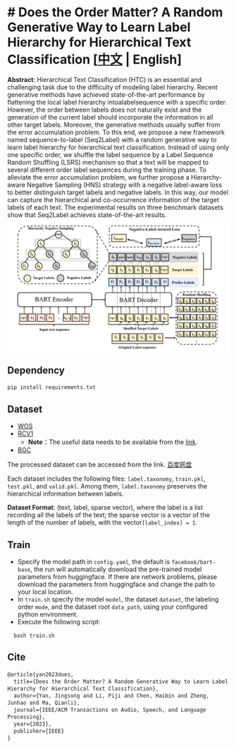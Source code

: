 # # Does the Order Matter? A Random Generative Way to Learn Label Hierarchy for Hierarchical Text Classification [[中文](./README.md) | English]

**Abstract**: Hierarchical Text Classification (HTC) is an essential and challenging task due to the difficulty of
modeling label hierarchy. Recent generative methods have achieved state-of-the-art performance by flattening the local
label hierarchy intoalabelsequence with a specific order. However, the order between labels does not naturally exist and
the generation of the current label should incorporate the information in all other target labels. Moreover, the
generative methods usually suffer from the error accumulation problem. To this end, we propose a new framework named
sequence-to-label (Seq2Label) with a random generative way to learn label hierarchy for hierarchical text
classification. Instead of using only one specific order, we shuffle the label sequence by a Label Sequence Random
Shuffling (LSRS) mechanism so that a text will be mapped to several different order label sequences during the training
phase. To alleviate the error accumulation problem, we further propose a Hierarchy-aware Negative Sampling (HNS)
strategy with a negative label-aware loss to better distinguish target labels and negative labels. In this way, our
model can capture the hierarchical and co-occurrence information of the target labels of each text. The experimental
results on three benchmark datasets show that Seq2Label achieves state-of-the-art results.
<img src="./images/seq2label.png" align='center'> </div>

## Dependency

```
pip install requirements.txt
```

## Dataset

- [WOS](https://github.com/kk7nc/HDLTex)
- [RCV1](http://www.ai.mit.edu/projects/jmlr/papers/volume5/lewis04a/lyrl2004_rcv1v2_README.htm)
    - **Note**：The useful data needs to be available from the [link](https://trec.nist.gov/data/reuters/reuters.html).
- [BGC](https://www.inf.uni-hamburg.de/en/inst/ab/lt/resources/data/blurb-genre-collection.html)

The processed dataset can be accessed from the
link. [百度网盘](https://pan.baidu.com/s/182WLuouZRU5CNivmJaDOHg?pwd=1234 )

Each dataset includes the following files: `label.taxonomy`, `train.pkl`, `test.pkl`, and `valid.pkl`. Among
them, `label.taxonomy` preserves the hierarchical information between labels.

**Dataset Format**: (text, label, sparse vector), where the label is a list recording all the labels of the text; the
sparse vector is a vector of the length of the number of labels, with the vector`[label_index] = 1`.

## Train

- Specify the model path in `config.yaml`, the default is `facebook/bart-base`, the run will automatically download the
  pre-trained model parameters from huggingface. If there are network problems, please download the parameters from
  huggingface and change the path to your local location.
- In `train.sh` specify the model `model`, the dataset `dataset`, the labeling order `mode`, and the dataset
  root `data_path`, using your configured python environment.
- Execute the following script:

```
  bash train.sh
```

## Cite

```
@article{yan2023does,
  title={Does the Order Matter? A Random Generative Way to Learn Label Hierarchy for Hierarchical Text Classification},
  author={Yan, Jingsong and Li, Piji and Chen, Haibin and Zheng, Junhao and Ma, Qianli},
  journal={IEEE/ACM Transactions on Audio, Speech, and Language Processing},
  year={2023},
  publisher={IEEE}
}
```

